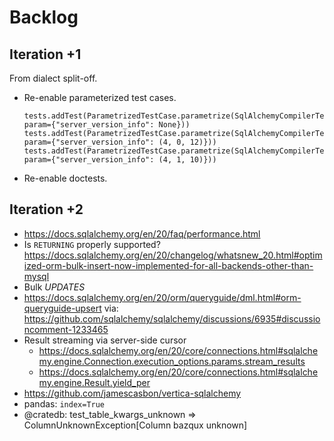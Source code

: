 # Backlog

## Iteration +1
From dialect split-off.
- Re-enable parameterized test cases.
  ```
  tests.addTest(ParametrizedTestCase.parametrize(SqlAlchemyCompilerTest, param={"server_version_info": None}))
  tests.addTest(ParametrizedTestCase.parametrize(SqlAlchemyCompilerTest, param={"server_version_info": (4, 0, 12)}))
  tests.addTest(ParametrizedTestCase.parametrize(SqlAlchemyCompilerTest, param={"server_version_info": (4, 1, 10)}))
  ```
- Re-enable doctests.

## Iteration +2
- https://docs.sqlalchemy.org/en/20/faq/performance.html
- Is ``RETURNING`` properly supported?
  https://docs.sqlalchemy.org/en/20/changelog/whatsnew_20.html#optimized-orm-bulk-insert-now-implemented-for-all-backends-other-than-mysql
- Bulk *UPDATES*
- https://docs.sqlalchemy.org/en/20/orm/queryguide/dml.html#orm-queryguide-upsert
  via: https://github.com/sqlalchemy/sqlalchemy/discussions/6935#discussioncomment-1233465
- Result streaming via server-side cursor
  - https://docs.sqlalchemy.org/en/20/core/connections.html#sqlalchemy.engine.Connection.execution_options.params.stream_results
  - https://docs.sqlalchemy.org/en/20/core/connections.html#sqlalchemy.engine.Result.yield_per
- https://github.com/jamescasbon/vertica-sqlalchemy
- pandas: `index=True`
- @cratedb: test_table_kwargs_unknown => ColumnUnknownException[Column bazqux unknown]
